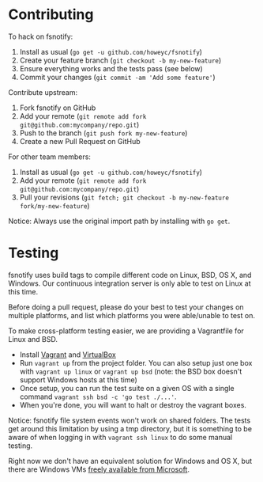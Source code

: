 # Contributing

To hack on fsnotify:

1. Install as usual (`go get -u github.com/howeyc/fsnotify`)
2. Create your feature branch (`git checkout -b my-new-feature`)
3. Ensure everything works and the tests pass (see below)
4. Commit your changes (`git commit -am 'Add some feature'`)

Contribute upstream:

1. Fork fsnotify on GitHub
2. Add your remote (`git remote add fork git@github.com:mycompany/repo.git`)
3. Push to the branch (`git push fork my-new-feature`)
4. Create a new Pull Request on GitHub

For other team members:

1. Install as usual (`go get -u github.com/howeyc/fsnotify`)
2. Add your remote (`git remote add fork git@github.com:mycompany/repo.git`)
3. Pull your revisions (`git fetch; git checkout -b my-new-feature fork/my-new-feature`)

Notice: Always use the original import path by installing with `go get`.

# Testing

fsnotify uses build tags to compile different code on Linux, BSD, OS X, and Windows. Our continuous integration server is only able to test on Linux at this time.

Before doing a pull request, please do your best to test your changes on multiple platforms, and list which platforms you were able/unable to test on.

To make cross-platform testing easier, we are providing a Vagrantfile for Linux and BSD.

* Install [Vagrant](http://www.vagrantup.com/) and [VirtualBox](https://www.virtualbox.org/)
* Run `vagrant up` from the project folder. You can also setup just one box with `vagrant up linux` or `vagrant up bsd` (note: the BSD box doesn't support Windows hosts at this time)
* Once setup, you can run the test suite on a given OS with a single command `vagrant ssh bsd -c 'go test ./...'`.
* When you're done, you will want to halt or destroy the vagrant boxes.

Notice: fsnotify file system events won't work on shared folders. The tests get around this limitation by using a tmp directory, but it is something to be aware of when logging in with `vagrant ssh linux` to do some manual testing.

Right now we don't have an equivalent solution for Windows and OS X, but there are Windows VMs [freely available from Microsoft](http://www.modern.ie/en-us/virtualization-tools#downloads).
